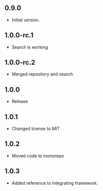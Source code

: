 ## 0.9.0

- Initial version.

## 1.0.0-rc.1

- Search is working

## 1.0.0-rc.2

- Merged repository and search

## 1.0.0

- Release

## 1.0.1

- Changed license to MIT

## 1.0.2

- Moved code to monorepo

## 1.0.3

- Added reference to integrating framework.